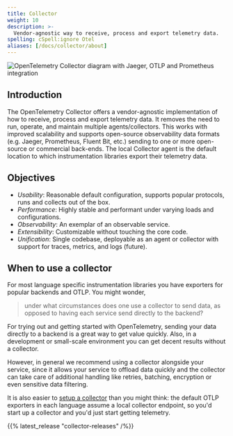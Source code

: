 ```yaml
---
title: Collector
weight: 10
description: >-
  Vendor-agnostic way to receive, process and export telemetry data.
spelling: cSpell:ignore Otel
aliases: [/docs/collector/about]
---
```


![OpenTelemetry Collector diagram with Jaeger, OTLP and Prometheus integration](https://raw.github.com/open-telemetry/opentelemetry.io/main/iconography/Otel_Collector.svg)

## Introduction

The OpenTelemetry Collector offers a vendor-agnostic implementation of how to
receive, process and export telemetry data. It removes the need to run,
operate, and maintain multiple agents/collectors. This works with improved scalability and supports
open-source observability data formats (e.g. Jaeger, Prometheus, Fluent Bit,
etc.) sending to one or more open-source or commercial back-ends. The local Collector agent
is the default location to which instrumentation libraries export their telemetry data.

## Objectives

- *Usability*: Reasonable default configuration, supports popular protocols, runs and collects out of the box.
- *Performance*: Highly stable and performant under varying loads and configurations.
- *Observability*: An exemplar of an observable service.
- *Extensibility*: Customizable without touching the core code.
- *Unification*: Single codebase, deployable as an agent or collector with support for traces, metrics, and logs (future).

## When to use a collector

For most language specific instrumentation libraries you have exporters for popular backends and OTLP. You might wonder, 

> under what circumstances does one use a collector to send data, as opposed to having each service send directly to the backend?

For trying out and getting started with OpenTelemetry, sending your data directly to a backend is a great way to get value quickly.
Also, in a development or small-scale environment you can get decent results without a collector.

However, in general we recommend using a collector alongside your service, since it allows your service to offload data quickly and the collector
can take care of additional handling like retries, batching, encryption or even sensitive data filtering.

It is also easier to [setup a collector](./getting-started) than you might think: the default OTLP exporters in each language assume a local collector endpoint, so you'd start up a collector and you'd just start getting telemetry.

{{% latest_release "collector-releases" /%}}
